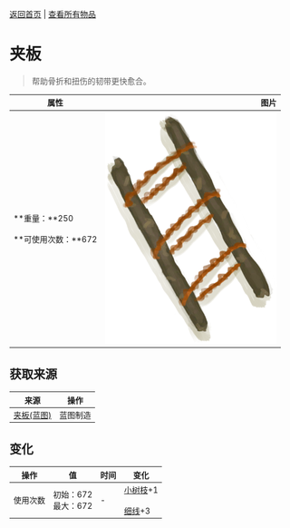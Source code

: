 [返回首页](index.md)   |  [查看所有物品](object.md)
# 夹板  
> 帮助骨折和扭伤的韧带更快愈合。  
  
  属性  |   图片   
 ----  |  ----:   
 **重量：**250<br><br>**可使用次数：**672  |  ![](Sprite/Splint.png)   
  
## 获取来源  
来源  |  操作  
----  |  ----  
[夹板(蓝图)](Bp_Splint.md)  |  蓝图制造  
## 变化  
操作  |  值  |  时间  |  变化  
----  |  ----  |  ----  |  ----  
使用次数  |  初始：672<br>最大：672  |  -  |  [小树枝](Sticks.md)+1 <br><br>[细线](CordFiber.md)+3   
